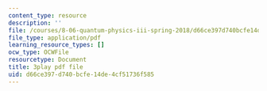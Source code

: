 ```yaml
---
content_type: resource
description: ''
file: /courses/8-06-quantum-physics-iii-spring-2018/d66ce397d740bcfe14de4cf51736f585_2N0OXAiX-BM.pdf
file_type: application/pdf
learning_resource_types: []
ocw_type: OCWFile
resourcetype: Document
title: 3play pdf file
uid: d66ce397-d740-bcfe-14de-4cf51736f585
---
```

